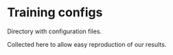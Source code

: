 # Training configs

Directory with configuration files.

Collected here to allow easy reproduction of our results.